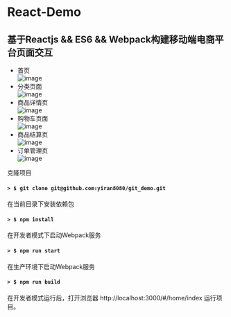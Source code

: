 React-Demo
====
基于Reactjs && ES6 && Webpack构建移动端电商平台页面交互
-----
* 首页<br>
![image](https://github.com/yiran8080/images/首页.jpg)
* 分类页面<br>
![image](https://github.com/yiran8080/images/分类页面.jpg)
* 商品详情页<br>
![image](https://github.com/yiran8080/images/商品详情页.jpg)
* 购物车页面<br>
![image](https://github.com/yiran8080/images/购物车页面.jpg)
* 商品结算页<br>
![image](https://github.com/yiran8080/images/结算页面.jpg)
* 订单管理页<br>
![image](https://github.com/yiran8080/images/订单管理页面.jpg)

克隆项目
#### `> $ git clone git@github.com:yiran8080/git_demo.git`

在当前目录下安装依赖包
#### `> $ npm install`

在开发者模式下启动Webpack服务
#### `> $ npm run start`

在生产环境下启动Webpack服务
#### `> $ npm run build`

在开发者模式运行后，打开浏览器 http://localhost:3000/#/home/index 运行项目。
